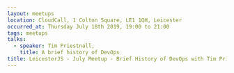 ```yaml
---
layout: meetups
location: CloudCall, 1 Colton Square, LE1 1QH, Leicester
occurred_at: Thursday July 18th 2019, 19:00 to 21:00
tags: meetups
talks:
  - speaker: Tim Priestnall,
    title: A brief history of DevOps
title: LeicesterJS - July Meetup - Brief History of DevOps with Tim Priestnall
---
```

